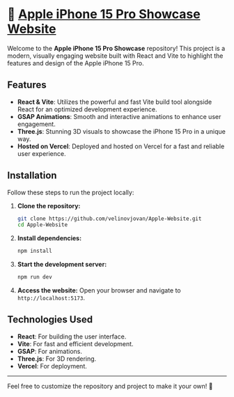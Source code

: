 # 📱 [Apple iPhone 15 Pro Showcase Website](https://applevelinov.vercel.app)

Welcome to the **Apple iPhone 15 Pro Showcase** repository! This project is a modern, visually engaging website built with React and Vite to highlight the features and design of the Apple iPhone 15 Pro.

## Features

- **React & Vite**: Utilizes the powerful and fast Vite build tool alongside React for an optimized development experience.
- **GSAP Animations**: Smooth and interactive animations to enhance user engagement.
- **Three.js**: Stunning 3D visuals to showcase the iPhone 15 Pro in a unique way.
- **Hosted on Vercel**: Deployed and hosted on Vercel for a fast and reliable user experience.

## Installation

Follow these steps to run the project locally:

1. **Clone the repository:**

   ```bash
   git clone https://github.com/velinovjovan/Apple-Website.git
   cd Apple-Website
   ```

2. **Install dependencies:**

   ```bash
   npm install
   ```

3. **Start the development server:**

   ```bash
   npm run dev
   ```

4. **Access the website:**
   Open your browser and navigate to `http://localhost:5173`.

## Technologies Used

- **React**: For building the user interface.
- **Vite**: For fast and efficient development.
- **GSAP**: For animations.
- **Three.js**: For 3D rendering.
- **Vercel**: For deployment.

---

Feel free to customize the repository and project to make it your own! 🎨
